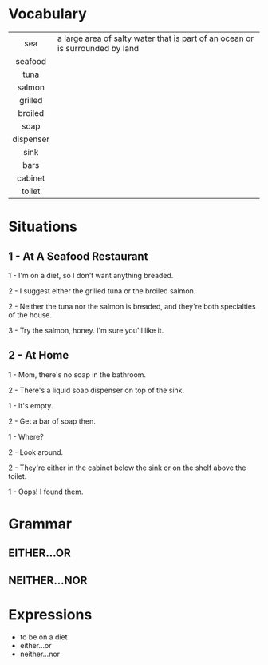 # Vocabulary
|||
|:---:|---|
|sea| a large area of salty water that is part of an ocean or is surrounded by land|
|seafood||
|tuna||
|salmon||
|grilled||
|broiled||
|soap||
|dispenser||
|sink||
|bars||
|cabinet||
|toilet||


# Situations
## 1 - At A Seafood Restaurant
1 - I'm on a diet, so I don't want anything breaded.

2 - I suggest either the grilled tuna or the broiled salmon.

2 - Neither the tuna nor the salmon is breaded, and  they're both specialties of the house.

3 - Try the salmon, honey. I'm sure you'll like it.

## 2 - At Home
1 - Mom, there's no soap in the bathroom.

2 - There's a liquid soap dispenser on top of the sink.

1 - It's empty.

2 - Get a bar of soap then.

1 - Where?

2 - Look around.

2 - They're either in the cabinet below the sink or on the shelf above the toilet.

1 - Oops! I found them.


# Grammar
## EITHER...OR

## NEITHER...NOR


# Expressions
- to be on a diet
- either...or
- neither...nor
